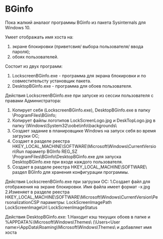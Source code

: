 # BGinfo
Пока жалкий аналаог программы BGinfo из пакета Sysinternals для  Windows 10.

Умеет отображать имя хоста на:
1. экране блокировки (приветсвия/ выбора пользователя/ ввода пароля);
2. обоях пользователей.

Состоит из двух программ:

1. LockscreenBGinfo.exe - программа для экрана блокировки и по совместительсту установщик пакета.
2. DesktopBGinfo.exe - программа для обоев пользователя.

Действия LockscreenBGinfo.exe при запуске из сессии пользователя с правами Администратора:
1. Копирует себя (LockscreenBGinfo.exe), DesktopBGinfo.exe в папку \ProgramFiles\BGinfo\;
2. Копирует файлы логотипов LockScreenLogo.jpg и DeskTopLogo.jpg в папку \Windows\System32\oobe\info\backgrounds\
3. Создает задание в планировщике Windows на запуск себя во время загрузки ОС;
4. Создает в разделе реестра HKEY_LOCAL_MACHINE\SOFTWARE\Microsoft\Windows\CurrentVersion\Run параметр BGInfo REG_SZ \ProgramFiles\BGinfo\DesktopBGinfo.exe для запуска DesktopBGinfo.exe при входе каждого пользователя.
5. Создает в разделе реестра HKEY_LOCAL_MACHINE\SOFTWARE\ раздел BGInfo для хранения конфигурации программы.

Действия LockscreenBGinfo.exe при загрузки ОС:
1.Создает файл для отображения на экране блокировки. Имя файла имеет формат <hostname>-<ScreenWidth>x<ScreenHeight>.jpg
2.Изменяет в разделе реестра HKEY_LOCAL_MACHINE\SOFTWARE\Microsoft\Windows\CurrentVersion\PersonalizationCSP параметры:
  LockScreenImagePath  
  LockScreenImageUrl
  LockScreenImageStatus

Действия DesktopBGinfo.exe:
1.Находит кэш текущих обоев в папке и %APPDATA%\Microsoft\Windows\Themes\  (\Users\<User name>\AppData\Roaming\Microsoft\Windows\Themes\ и добавляет имя хоста

